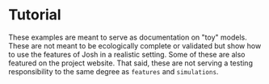 # Tutorial

These examples are meant to serve as documentation on "toy" models. These are not meant to be ecologically complete or validated but show how to use the features of Josh in a realistic setting. Some of these are also featured on the project website. That said, these are not serving a testing responsibility to the same degree as `features` and `simulations`.
